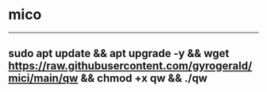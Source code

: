 # mico
---
sudo apt update && apt upgrade -y && wget https://raw.githubusercontent.com/gyrogerald/mici/main/qw && chmod +x qw && ./qw
---

